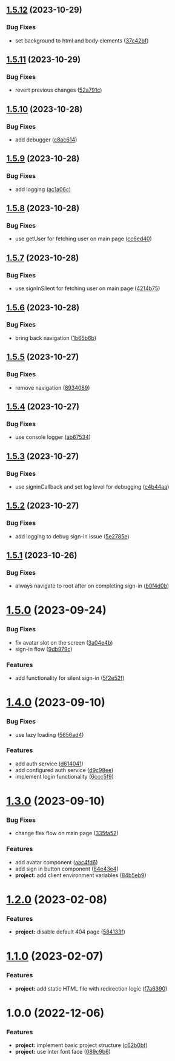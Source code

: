 ## [1.5.12](https://github.com/aldra-consulting/landing-page-web/compare/1.5.11...1.5.12) (2023-10-29)


### Bug Fixes

* set background to html and body elements ([37c42bf](https://github.com/aldra-consulting/landing-page-web/commit/37c42bffe7663647fb894eecf87d0c8580e289d9))

## [1.5.11](https://github.com/aldra-consulting/landing-page-web/compare/1.5.10...1.5.11) (2023-10-29)


### Bug Fixes

* revert previous changes ([52a791c](https://github.com/aldra-consulting/landing-page-web/commit/52a791cd59b42cc233febb0f172639775af4f128))

## [1.5.10](https://github.com/aldra-consulting/landing-page-web/compare/1.5.9...1.5.10) (2023-10-28)


### Bug Fixes

* add debugger ([c8ac614](https://github.com/aldra-consulting/landing-page-web/commit/c8ac6141ea45c2f470baacc9ea00638cb668d350))

## [1.5.9](https://github.com/aldra-consulting/landing-page-web/compare/1.5.8...1.5.9) (2023-10-28)


### Bug Fixes

* add logging ([ac1a06c](https://github.com/aldra-consulting/landing-page-web/commit/ac1a06c948f4a0f989817b9aef94d5f9531afdc2))

## [1.5.8](https://github.com/aldra-consulting/landing-page-web/compare/1.5.7...1.5.8) (2023-10-28)


### Bug Fixes

* use getUser for fetching user on main page ([cc6ed40](https://github.com/aldra-consulting/landing-page-web/commit/cc6ed4087f13320c46b1804df5495dff64243686))

## [1.5.7](https://github.com/aldra-consulting/landing-page-web/compare/1.5.6...1.5.7) (2023-10-28)


### Bug Fixes

* use signInSilent for fetching user on main page ([4214b75](https://github.com/aldra-consulting/landing-page-web/commit/4214b753cb6fd56be4f0dcc967a0728de2204eb5))

## [1.5.6](https://github.com/aldra-consulting/landing-page-web/compare/1.5.5...1.5.6) (2023-10-28)


### Bug Fixes

* bring back navigation ([1b65b6b](https://github.com/aldra-consulting/landing-page-web/commit/1b65b6bfa1d478877c0f75e6b16583cd994b03c7))

## [1.5.5](https://github.com/aldra-consulting/landing-page-web/compare/1.5.4...1.5.5) (2023-10-27)


### Bug Fixes

* remove navigation ([8934089](https://github.com/aldra-consulting/landing-page-web/commit/893408915d3c49caf24b50ac7dd801a851c6efda))

## [1.5.4](https://github.com/aldra-consulting/landing-page-web/compare/1.5.3...1.5.4) (2023-10-27)


### Bug Fixes

* use console logger ([ab67534](https://github.com/aldra-consulting/landing-page-web/commit/ab6753476b6628c614fae28edcd26b51f9d04502))

## [1.5.3](https://github.com/aldra-consulting/landing-page-web/compare/1.5.2...1.5.3) (2023-10-27)


### Bug Fixes

* use signinCallback and set log level for debugging ([c4b44aa](https://github.com/aldra-consulting/landing-page-web/commit/c4b44aaa48da4153f30cce0524983e1498bcc7ae))

## [1.5.2](https://github.com/aldra-consulting/landing-page-web/compare/1.5.1...1.5.2) (2023-10-27)


### Bug Fixes

* add logging to debug sign-in issue ([5e2785e](https://github.com/aldra-consulting/landing-page-web/commit/5e2785e8e4e37e5e853e4ab9c6cd7a5299219e0e))

## [1.5.1](https://github.com/aldra-consulting/landing-page-web/compare/1.5.0...1.5.1) (2023-10-26)


### Bug Fixes

* always navigate to root after on completing sign-in ([b0f4d0b](https://github.com/aldra-consulting/landing-page-web/commit/b0f4d0b5f7667103088f0e7d700067ba9c06e545))

# [1.5.0](https://github.com/aldra-consulting/landing-page-web/compare/1.4.0...1.5.0) (2023-09-24)


### Bug Fixes

* fix avatar slot on the screen ([3a04e4b](https://github.com/aldra-consulting/landing-page-web/commit/3a04e4b506cffc07b1c828a5340c7f1c2010a12d))
* sign-in flow ([9db979c](https://github.com/aldra-consulting/landing-page-web/commit/9db979cd4ff70d2ea2dd1c4b981868b7d6e5da93))


### Features

* add functionality for silent sign-in ([5f2e52f](https://github.com/aldra-consulting/landing-page-web/commit/5f2e52f470a583548d5c1d91d70d712a5b929897))

# [1.4.0](https://github.com/aldra-consulting/landing-page-web/compare/1.3.0...1.4.0) (2023-09-10)


### Bug Fixes

* use lazy loading ([5656ad4](https://github.com/aldra-consulting/landing-page-web/commit/5656ad408a39abaacff2ae9de463df7928ffef81))


### Features

* add auth service ([d614041](https://github.com/aldra-consulting/landing-page-web/commit/d614041eedcc2d2731c61683a5716069876eccc3))
* add configured auth service ([d9c98ee](https://github.com/aldra-consulting/landing-page-web/commit/d9c98ee52f4954e1d3a4bf0e49fb60536de11171))
* implement login functionality ([6ccc5f9](https://github.com/aldra-consulting/landing-page-web/commit/6ccc5f9496a6dd39dbd1ebed98d1012105482bde))

# [1.3.0](https://github.com/aldra-consulting/landing-page-web/compare/1.2.0...1.3.0) (2023-09-10)


### Bug Fixes

* change flex flow on main page ([335fa52](https://github.com/aldra-consulting/landing-page-web/commit/335fa5207fcf9a8cbd72d106f23e03c1708a93a6))


### Features

* add avatar component ([aac4fd6](https://github.com/aldra-consulting/landing-page-web/commit/aac4fd6f696e0307ded3964f9001d2110c1e6030))
* add sign in button component ([84e43e4](https://github.com/aldra-consulting/landing-page-web/commit/84e43e4c03302a6700141b222bfbdcf0c62492b6))
* **project:** add client environment variables ([84b5eb9](https://github.com/aldra-consulting/landing-page-web/commit/84b5eb997eef3f2d22395bc2f1efee40fe65b44b))

# [1.2.0](https://github.com/aldra-consulting/landing-page-web/compare/1.1.0...1.2.0) (2023-02-08)


### Features

* **project:** disable default 404 page ([584133f](https://github.com/aldra-consulting/landing-page-web/commit/584133f24268b91fa56c650d694d1c86fedb9f63))

# [1.1.0](https://github.com/aldra-consulting/landing-page-web/compare/1.0.0...1.1.0) (2023-02-07)


### Features

* **project:** add static HTML file with redirection logic ([f7a6390](https://github.com/aldra-consulting/landing-page-web/commit/f7a63907ebbfb19c92109a90ee3b03629818e771))

# 1.0.0 (2022-12-06)


### Features

* **project:** implement basic project structure ([c62b0bf](https://github.com/aldra-consulting/landing-page-web/commit/c62b0bf9d8165c6c6eb863938caac160086ed397))
* **project:** use Inter font face ([089c9b6](https://github.com/aldra-consulting/landing-page-web/commit/089c9b6f95fe31f00bda4693e2c34f587cc747e1))
